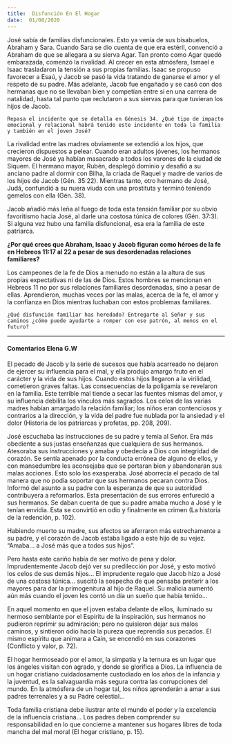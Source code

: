 ```yaml
---
title:  Disfunción En El Hogar
date:  01/08/2020
---
```


José sabía de familias disfuncionales. Esto ya venía de sus bisabuelos, Abraham y Sara. Cuando Sara se dio cuenta de que era estéril, convenció a Abraham de que se allegara a su sierva Agar. Tan pronto como Agar quedó embarazada, comenzó la rivalidad. Al crecer en esta atmósfera, Ismael e Isaac trasladaron la tensión a sus propias familias. Isaac se propuso favorecer a Esaú, y Jacob se pasó la vida tratando de ganarse el amor y el respeto de su padre. Más adelante, Jacob fue engañado y se casó con dos hermanas que no se llevaban bien y competían entre sí en una carrera de natalidad, hasta tal punto que reclutaron a sus siervas para que tuvieran los hijos de Jacob.

`Repasa el incidente que se detalla en Génesis 34. ¿Qué tipo de impacto emocional y relacional habrá tenido este incidente en toda la familia y también en el joven José?`

La rivalidad entre las madres obviamente se extendió a los hijos, que crecieron dispuestos a pelear. Cuando eran adultos jóvenes, los hermanos mayores de José ya habían masacrado a todos los varones de la ciudad de Siquem. El hermano mayor, Rubén, desplegó dominio y desafió a su anciano padre al dormir con Bilha, la criada de Raquel y madre de varios de los hijos de Jacob (Gén. 35:22). Mientras tanto, otro hermano de José, Judá, confundió a su nuera viuda con una prostituta y terminó teniendo gemelos con ella (Gén. 38).

Jacob añadió más leña al fuego de toda esta tensión familiar por su obvio favoritismo hacia José, al darle una costosa túnica de colores (Gén. 37:3). Si alguna vez hubo una familia disfuncional, esa era la familia de este patriarca.

**¿Por qué crees que Abraham, Isaac y Jacob figuran como héroes de la fe en Hebreos 11:17 al 22 a pesar de sus desordenadas relaciones familiares?**

Los campeones de la fe de Dios a menudo no están a la altura de sus propias expectativas ni de las de Dios. Estos hombres se mencionan en Hebreos 11 no por sus relaciones familiares desordenadas, sino a pesar de ellas. Aprendieron, muchas veces por las malas, acerca de la fe, el amor y la confianza en Dios mientras luchaban con estos problemas familiares.

`¿Qué disfunción familiar has heredado? Entregarte al Señor y sus caminos ¿cómo puede ayudarte a romper con ese patrón, al menos en el futuro?`

---

#### Comentarios Elena G.W

El pecado de Jacob y la serie de sucesos que había acarreado no dejaron de ejercer su influencia para el mal, y ella produjo amargo fruto en el carácter y la vida de sus hijos. Cuando estos hijos llegaron a la virilidad, cometieron graves faltas. Las consecuencias de la poligamia se revelaron en la familia. Este terrible mal tiende a secar las fuentes mismas del amor, y su influencia debilita los vínculos más sagrados. Los celos de las varias madres habían amargado la relación familiar; los niños eran contenciosos y contrarios a la dirección, y la vida del padre fue nublada por la ansiedad y el dolor (Historia de los patriarcas y profetas, pp. 208, 209).

José escuchaba las instrucciones de su padre y temía al Señor. Era más obediente a sus justas enseñanzas que cualquiera de sus hermanos. Atesoraba sus instrucciones y amaba y obedecía a Dios con integridad de corazón. Se sentía apenado por la conducta errónea de alguno de ellos, y con mansedumbre les aconsejaba que se portaran bien y abandonaran sus malas acciones. Esto solo los exasperaba. José aborrecía el pecado de tal manera que no podía soportar que sus hermanos pecaran contra Dios. Informó del asunto a su padre con la esperanza de que su autoridad contribuyera a reformarlos. Esta presentación de sus errores enfureció a sus hermanos. Se daban cuenta de que su padre amaba mucho a José y le tenían envidia. Esta se convirtió en odio y finalmente en crimen (La historia de la redención, p. 102).

Habiendo muerto su madre, sus afectos se aferraron más estrechamente a su padre, y el corazón de Jacob estaba ligado a este hijo de su vejez. “Amaba… a José más que a todos sus hijos”.

Pero hasta este cariño había de ser motivo de pena y dolor. Imprudentemente Jacob dejó ver su predilección por José, y esto motivó los celos de sus demás hijos… El imprudente regalo que Jacob hizo a José de una costosa túnica… suscitó la sospecha de que pensaba preterir a los mayores para dar la primogenitura al hijo de Raquel. Su malicia aumentó aún más cuando el joven les contó un día un sueño que había tenido…

En aquel momento en que el joven estaba delante de ellos, iluminado su hermoso semblante por el Espíritu de la inspiración, sus hermanos no pudieron reprimir su admiración; pero no quisieron dejar sus malos caminos, y sintieron odio hacia la pureza que reprendía sus pecados. El mismo espíritu que animara a Caín, se encendió en sus corazones (Conflicto y valor, p. 72).

El hogar hermoseado por el amor, la simpatía y la ternura es un lugar que los ángeles visitan con agrado, y donde se glorifica a Dios. La influencia de un hogar cristiano cuidadosamente custodiado en los años de la infancia y la juventud, es la salvaguardia más segura contra las corrupciones del mundo. En la atmósfera de un hogar tal, los niños aprenderán a amar a sus padres terrenales y a su Padre celestial…

Toda familia cristiana debe ilustrar ante el mundo el poder y la excelencia de la influencia cristiana… Los padres deben comprender su responsabilidad en lo que concierne a mantener sus hogares libres de toda mancha del mal moral (El hogar cristiano, p. 15).